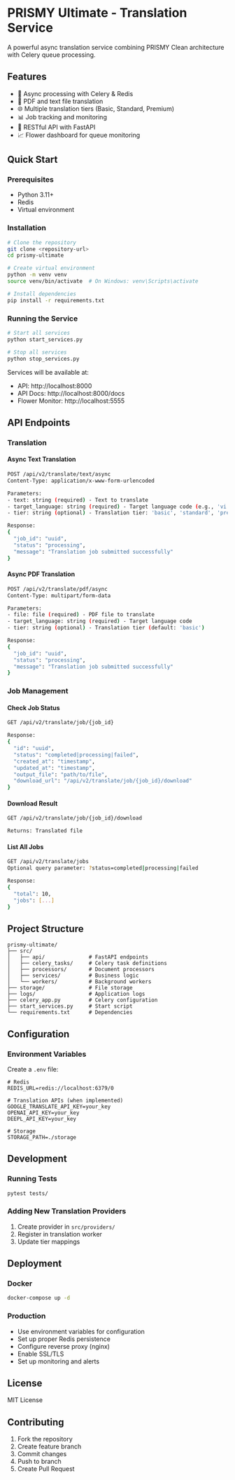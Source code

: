# PRISMY Ultimate - Translation Service

A powerful async translation service combining PRISMY Clean architecture with Celery queue processing.

## Features

- 🚀 Async processing with Celery & Redis
- 📄 PDF and text file translation
- 🌐 Multiple translation tiers (Basic, Standard, Premium)
- 📊 Job tracking and monitoring
- 🔄 RESTful API with FastAPI
- 📈 Flower dashboard for queue monitoring

## Quick Start

### Prerequisites

- Python 3.11+
- Redis
- Virtual environment

### Installation

```bash
# Clone the repository
git clone <repository-url>
cd prismy-ultimate

# Create virtual environment
python -m venv venv
source venv/bin/activate  # On Windows: venv\Scripts\activate

# Install dependencies
pip install -r requirements.txt
```

### Running the Service

```bash
# Start all services
python start_services.py

# Stop all services
python stop_services.py
```

Services will be available at:
- API: http://localhost:8000
- API Docs: http://localhost:8000/docs
- Flower Monitor: http://localhost:5555

## API Endpoints

### Translation

#### Async Text Translation
```bash
POST /api/v2/translate/text/async
Content-Type: application/x-www-form-urlencoded

Parameters:
- text: string (required) - Text to translate
- target_language: string (required) - Target language code (e.g., 'vi', 'es', 'fr')
- tier: string (optional) - Translation tier: 'basic', 'standard', 'premium' (default: 'basic')

Response:
{
  "job_id": "uuid",
  "status": "processing",
  "message": "Translation job submitted successfully"
}
```

#### Async PDF Translation
```bash
POST /api/v2/translate/pdf/async
Content-Type: multipart/form-data

Parameters:
- file: file (required) - PDF file to translate
- target_language: string (required) - Target language code
- tier: string (optional) - Translation tier (default: 'basic')

Response:
{
  "job_id": "uuid",
  "status": "processing",
  "message": "Translation job submitted successfully"
}
```

### Job Management

#### Check Job Status
```bash
GET /api/v2/translate/job/{job_id}

Response:
{
  "id": "uuid",
  "status": "completed|processing|failed",
  "created_at": "timestamp",
  "updated_at": "timestamp",
  "output_file": "path/to/file",
  "download_url": "/api/v2/translate/job/{job_id}/download"
}
```

#### Download Result
```bash
GET /api/v2/translate/job/{job_id}/download

Returns: Translated file
```

#### List All Jobs
```bash
GET /api/v2/translate/jobs
Optional query parameter: ?status=completed|processing|failed

Response:
{
  "total": 10,
  "jobs": [...]
}
```

## Project Structure

```
prismy-ultimate/
├── src/
│   ├── api/              # FastAPI endpoints
│   ├── celery_tasks/     # Celery task definitions
│   ├── processors/       # Document processors
│   ├── services/         # Business logic
│   └── workers/          # Background workers
├── storage/              # File storage
├── logs/                 # Application logs
├── celery_app.py         # Celery configuration
├── start_services.py     # Start script
└── requirements.txt      # Dependencies
```

## Configuration

### Environment Variables

Create a `.env` file:

```env
# Redis
REDIS_URL=redis://localhost:6379/0

# Translation APIs (when implemented)
GOOGLE_TRANSLATE_API_KEY=your_key
OPENAI_API_KEY=your_key
DEEPL_API_KEY=your_key

# Storage
STORAGE_PATH=./storage
```

## Development

### Running Tests
```bash
pytest tests/
```

### Adding New Translation Providers

1. Create provider in `src/providers/`
2. Register in translation worker
3. Update tier mappings

## Deployment

### Docker

```bash
docker-compose up -d
```

### Production

- Use environment variables for configuration
- Set up proper Redis persistence
- Configure reverse proxy (nginx)
- Enable SSL/TLS
- Set up monitoring and alerts

## License

MIT License

## Contributing

1. Fork the repository
2. Create feature branch
3. Commit changes
4. Push to branch
5. Create Pull Request